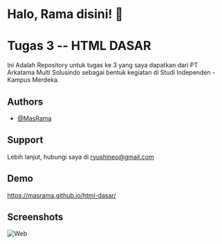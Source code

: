 
# Halo, Rama disini! 👋


# Tugas 3 -- HTML DASAR

Ini Adalah Repository untuk tugas ke 3 yang saya dapatkan dari PT Arkatama Multi Solusindo sebagai bentuk kegiatan di Studi Independen - Kampus Merdeka.


## Authors

- [@MasRama](https://www.github.com/MasRama)


## Support

Lebih lanjut, hubungi saya di ryushineo@gmail.com


## Demo

https://masrama.github.io/html-dasar/


## Screenshots

![Web](https://i.ibb.co/sm1cQcS/Screenshot-from-2023-08-28-21-08-45.png)

